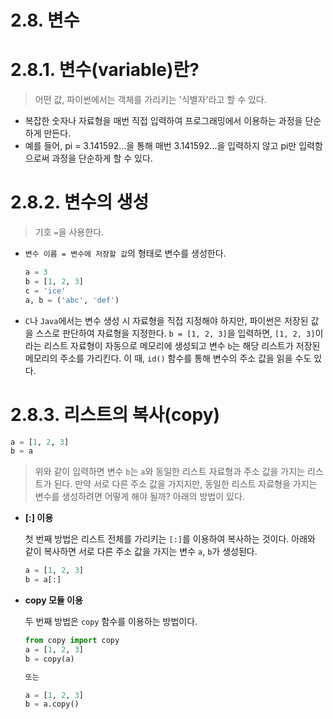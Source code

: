 # 2.8. 변수

# **2.8.1. 변수(variable)란?**

> 어떤 값, 파이썬에서는 객체를 가리키는 '식별자'라고 할 수 있다.
> 
- 복잡한 숫자나 자료형을 매번 직접 입력하여 프로그래밍에서 이용하는 과정을 단순하게 만든다.
- 예를 들어, pi = 3.141592...을 통해 매번 3.141592...을 입력하지 않고 pi만 입력함으로써 과정을 단순하게 할 수 있다.

# **2.8.2. 변수의 생성**

> 기호 `=`을 사용한다.
> 

- `변수 이름 = 변수에 저장할 값`의 형태로 변수를 생성한다.
    
    ```python
    a = 3
    b = [1, 2, 3]
    c = 'ice'
    a, b = ('abc', 'def')
    ```
    

- `C`나 `Java`에서는 변수 생성 시 자료형을 직접 지정해야 하지만, 파이썬은 저장된 값을 스스로 판단하여 자료형을 지정한다. `b = [1, 2, 3]`을 입력하면, `[1, 2, 3]`이라는 리스트 자료형이 자동으로 메모리에 생성되고 변수 `b`는 해당 리스트가 저장된 메모리의 주소를 가리킨다. 이 때, `id()` 함수를 통해 변수의 주소 값을 읽을 수도 있다.

# **2.8.3. 리스트의 복사(copy)**

```python
a = [1, 2, 3]
b = a
```

> 위와 같이 입력하면 변수 `b`는 `a`와 동일한 리스트 자료형과 주소 값을 가지는 리스트가 된다. 만약 서로 다른 주소 값을 가지지만, 동일한 리스트 자료형을 가지는 변수를 생성하려면 어떻게 해야 될까? 아래의 방법이 있다.
> 

- **[:] 이용**
    
    첫 번째 방법은 리스트 전체를 가리키는 `[:]`를 이용하여 복사하는 것이다. 아래와 같이 복사하면 서로 다른 주소 값을 가지는 변수 `a`, `b`가 생성된다.
    
    ```python
    a = [1, 2, 3]
    b = a[:]
    ```
    

- **copy 모듈 이용**
    
    두 번째 방법은 `copy` 함수를 이용하는 방법이다.
    
    ```python
    from copy import copy
    a = [1, 2, 3]
    b = copy(a)
    
    또는
    
    a = [1, 2, 3]
    b = a.copy()
    ```
